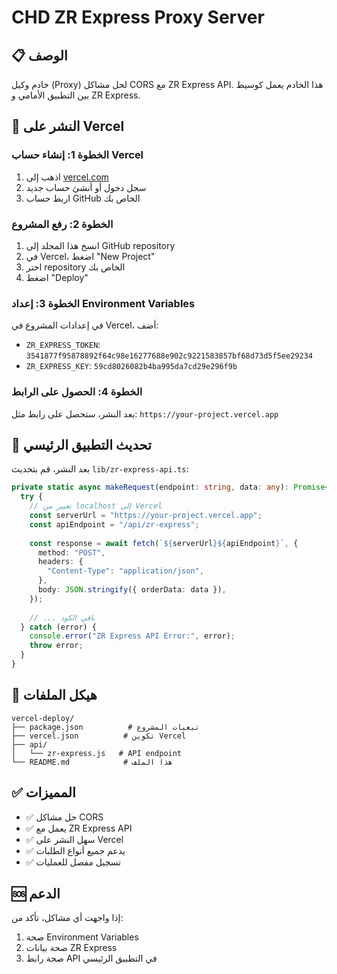 # CHD ZR Express Proxy Server

## 📋 الوصف
خادم وكيل (Proxy) لحل مشاكل CORS مع ZR Express API. هذا الخادم يعمل كوسيط بين التطبيق الأمامي و ZR Express.

## 🚀 النشر على Vercel

### الخطوة 1: إنشاء حساب Vercel
1. اذهب إلى [vercel.com](https://vercel.com)
2. سجل دخول أو أنشئ حساب جديد
3. اربط حساب GitHub الخاص بك

### الخطوة 2: رفع المشروع
1. انسخ هذا المجلد إلى GitHub repository
2. في Vercel، اضغط "New Project"
3. اختر repository الخاص بك
4. اضغط "Deploy"

### الخطوة 3: إعداد Environment Variables
في إعدادات المشروع في Vercel، أضف:
- `ZR_EXPRESS_TOKEN`: `3541877f95878892f64c98e16277688e902c9221583857bf68d73d5f5ee29234`
- `ZR_EXPRESS_KEY`: `59cd8026082b4ba995da7cd29e296f9b`

### الخطوة 4: الحصول على الرابط
بعد النشر، ستحصل على رابط مثل:
`https://your-project.vercel.app`

## 🔧 تحديث التطبيق الرئيسي

بعد النشر، قم بتحديث `lib/zr-express-api.ts`:

```typescript
private static async makeRequest(endpoint: string, data: any): Promise<any> {
  try {
    // تغيير من localhost إلى Vercel
    const serverUrl = "https://your-project.vercel.app";
    const apiEndpoint = "/api/zr-express";
    
    const response = await fetch(`${serverUrl}${apiEndpoint}`, {
      method: "POST",
      headers: {
        "Content-Type": "application/json",
      },
      body: JSON.stringify({ orderData: data }),
    });
    
    // ... باقي الكود
  } catch (error) {
    console.error("ZR Express API Error:", error);
    throw error;
  }
}
```

## 📁 هيكل الملفات
```
vercel-deploy/
├── package.json          # تبعيات المشروع
├── vercel.json          # تكوين Vercel
├── api/
│   └── zr-express.js   # API endpoint
└── README.md            # هذا الملف
```

## ✅ المميزات
- ✅ حل مشاكل CORS
- ✅ يعمل مع ZR Express API
- ✅ سهل النشر على Vercel
- ✅ يدعم جميع أنواع الطلبات
- ✅ تسجيل مفصل للعمليات

## 🆘 الدعم
إذا واجهت أي مشاكل، تأكد من:
1. صحة Environment Variables
2. صحة بيانات ZR Express
3. صحة رابط API في التطبيق الرئيسي
